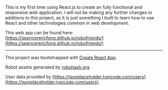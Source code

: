 This is my first time using React.js to create an fully functional and responsive web application. I will not be making any further changes or additions to this project, as it is just something I built to learn how to use React and other technologies common in web development.

This web app can be found here: [https://spencerericfong.github.io/robofriends/](https://spencerericfong.github.io/robofriends/)

---

This project was bootstrapped with [Create React App](https://github.com/facebook/create-react-app).

Robot assets generated by [robohash.org](https://robohash.org/).

User data prvoided by [https://jsonplaceholder.typicode.com/users](https://jsonplaceholder.typicode.com/users).
